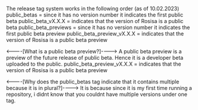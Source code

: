 The release tag system works in the following order (as of 10.02.2023)
public_betas = since it has no version number it indicates the first public beta
public_beta_vX.X.X = indicates that the version of Rosisa is a public beta
public_beta_previews = since it has no version number it indicates the first public beta preview
public_beta_preview_vX.X.X = indicates that the version of Rosisa is a public beta preview

<----[What is a public beta preview?]---->
A public beta preview is a preview of the future release of public beta. Hence it is a developer beta uploaded to the public.
public_beta_preview_vX.X.X = indicates that the version of Rosisa is a public beta preview

<----[Why does the public_betas tag indicate that it contains multiple because it is in plural?]---->
It is because since it is my first time running a repository, i didnt know that you couldnt have multiple versions under one tag.
